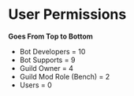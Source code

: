 # User Permissions

**Goes From Top to Bottom**

* Bot Developers = 10
* Bot Supports = 9
* Guild Owner = 4
* Guild Mod Role (Bench) = 2
* Users = 0

